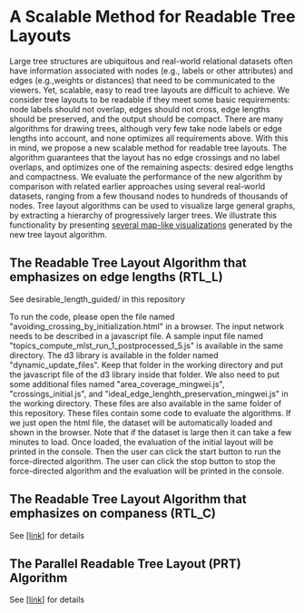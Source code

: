 # A Scalable Method for Readable Tree Layouts

Large tree structures are ubiquitous and real-world relational datasets often have information associated with nodes (e.g., labels or other attributes) and edges (e.g.,weights or distances) that need to be communicated to the viewers. Yet, scalable, easy to read tree layouts are difficult to achieve. We consider tree layouts to be readable if they meet some basic requirements: node labels should not overlap, edges should not cross, edge lengths should be preserved, and the output should be compact. There are many algorithms for drawing trees, although very few take node labels or edge lengths into account, and none optimizes all requirements above. With this in mind, we propose a new scalable method for readable tree layouts. The algorithm guarantees that the layout has no edge crossings and no label overlaps, and optimizes one of the remaining aspects: desired edge lengths and compactness. We evaluate the performance of the new algorithm by comparison with related earlier approaches using several real-world datasets, ranging from a few thousand nodes to hundreds of thousands of nodes. Tree layout algorithms can be used to visualize large general graphs, by extracting a hierarchy of progressively larger trees. We illustrate this functionality by presenting [several map-like visualizations](https://tiga1231.github.io/zmlt/demo/overview.html) generated by the new tree layout algorithm.

## The Readable Tree Layout Algorithm that emphasizes on edge lengths (RTL_L)
See desirable_length_guided/ in this repository

To run the code, please open the file named "avoiding_crossing_by_initialization.html" in a browser. The input network needs to be described in a javascript file. A sample input file named "topics_compute_mlst_run_1_postprocessed_5.js" is available in the same directory. The d3 library is available in the folder named "dynamic_update_files". Keep that folder in the working directory and put the javascript file of the d3 library inside that folder. We also need to put some additional files named "area_coverage_mingwei.js", "crossings_initial.js", and "ideal_edge_lenghth_preservation_mingwei.js" in the working directory. These files are also available in the same folder of this repository. These files contain some code to evaluate the algorithms. If we just open the html file, the dataset will be automatically loaded and shown in the browser. Note that if the dataset is large then it can take a few minutes to load. Once loaded, the evaluation of the initial layout will be printed in the console. Then the user can click the start button to run the force-directed algorithm. The user can click the stop button to stop the force-directed algorithm and the evaluation will be printed in the console.

## The Readable Tree Layout Algorithm that emphasizes on companess (RTL_C)
See [[link]](https://github.com/tiga1231/zmlt/) for details

## The Parallel Readable Tree Layout (PRT) Algorithm
See [[link]](https://github.com/khaled-rahman/BatchTree) for details


